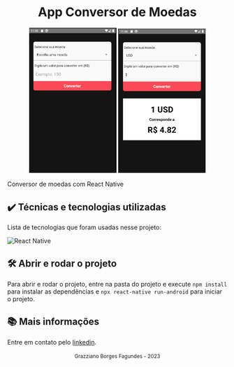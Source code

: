 <div align="center">
  <h1>App Conversor de Moedas</h1>
</div>

<div align="center">
  <img src="./docs/assets/conversor1.PNG" width="200" heigth="200">
  <img src="./docs/assets/conversor2.PNG" width="200" heigth="200">
</div>

Conversor de moedas com React Native

## ✔️ Técnicas e tecnologias utilizadas

Lista de tecnologias que foram usadas nesse projeto:

![React Native](https://img.shields.io/badge/react_native-%2320232a.svg?style=for-the-badge&logo=react&logoColor=%2361DAFB)

## 🛠️ Abrir e rodar o projeto

Para abrir e rodar o projeto, entre na pasta do projeto e execute ```npm install``` para instalar as dependências e ```npx react-native run-android``` para iniciar o projeto.

## 📚 Mais informações

Entre em contato pelo [linkedin](https://www.linkedin.com/in/grazziano-fagundes/).

<div align="center">
  <small>Grazziano Borges Fagundes - 2023</small>
</div>